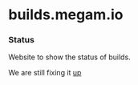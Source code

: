 # builds.megam.io


### Status

Website to show the status of builds.

We are still fixing it [up](https://github.com/megamsys/gitpackger) 
